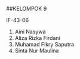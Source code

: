 ##KELOMPOK 9

IF-43-06

1. Aini Nasywa
2. Aliza Rizka Firdani
3. Muhamad Fikry Saputra
4. Sinta Nur Maulina
